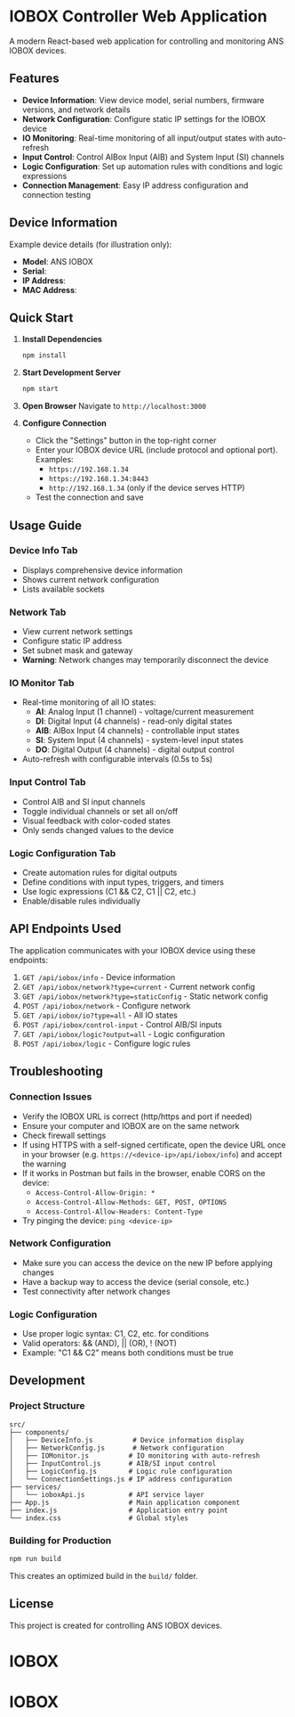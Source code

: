 # IOBOX Controller Web Application

A modern React-based web application for controlling and monitoring ANS IOBOX devices.

## Features

- **Device Information**: View device model, serial numbers, firmware versions, and network details
- **Network Configuration**: Configure static IP settings for the IOBOX device
- **IO Monitoring**: Real-time monitoring of all input/output states with auto-refresh
- **Input Control**: Control AIBox Input (AIB) and System Input (SI) channels
- **Logic Configuration**: Set up automation rules with conditions and logic expressions
- **Connection Management**: Easy IP address configuration and connection testing

## Device Information

Example device details (for illustration only):
- **Model**: ANS IOBOX
- **Serial**: <your-serial>
- **IP Address**: <device-ip>
- **MAC Address**: <device-mac>

## Quick Start

1. **Install Dependencies**
   ```bash
   npm install

   ```

2. **Start Development Server**
   ```bash
   npm start
   ```

3. **Open Browser**
   Navigate to `http://localhost:3000`

4. **Configure Connection**
   - Click the "Settings" button in the top-right corner
   - Enter your IOBOX device URL (include protocol and optional port). Examples:
     - `https://192.168.1.34`
     - `https://192.168.1.34:8443`
     - `http://192.168.1.34` (only if the device serves HTTP)
   - Test the connection and save

## Usage Guide

### Device Info Tab
- Displays comprehensive device information
- Shows current network configuration
- Lists available sockets

### Network Tab
- View current network settings
- Configure static IP address
- Set subnet mask and gateway
- **Warning**: Network changes may temporarily disconnect the device

### IO Monitor Tab
- Real-time monitoring of all IO states:
  - **AI**: Analog Input (1 channel) - voltage/current measurement
  - **DI**: Digital Input (4 channels) - read-only digital states
  - **AIB**: AIBox Input (4 channels) - controllable input states
  - **SI**: System Input (4 channels) - system-level input states
  - **DO**: Digital Output (4 channels) - digital output control
- Auto-refresh with configurable intervals (0.5s to 5s)

### Input Control Tab
- Control AIB and SI input channels
- Toggle individual channels or set all on/off
- Visual feedback with color-coded states
- Only sends changed values to the device

### Logic Configuration Tab
- Create automation rules for digital outputs
- Define conditions with input types, triggers, and timers
- Use logic expressions (C1 && C2, C1 || C2, etc.)
- Enable/disable rules individually

## API Endpoints Used

The application communicates with your IOBOX device using these endpoints:

1. `GET /api/iobox/info` - Device information
2. `GET /api/iobox/network?type=current` - Current network config
3. `GET /api/iobox/network?type=staticConfig` - Static network config
4. `POST /api/iobox/network` - Configure network
5. `GET /api/iobox/io?type=all` - All IO states
6. `POST /api/iobox/control-input` - Control AIB/SI inputs
7. `GET /api/iobox/logic?output=all` - Logic configuration
8. `POST /api/iobox/logic` - Configure logic rules

## Troubleshooting

### Connection Issues
- Verify the IOBOX URL is correct (http/https and port if needed)
- Ensure your computer and IOBOX are on the same network
- Check firewall settings
- If using HTTPS with a self-signed certificate, open the device URL once in your browser (e.g. `https://<device-ip>/api/iobox/info`) and accept the warning
- If it works in Postman but fails in the browser, enable CORS on the device:
  - `Access-Control-Allow-Origin: *`
  - `Access-Control-Allow-Methods: GET, POST, OPTIONS`
  - `Access-Control-Allow-Headers: Content-Type`
- Try pinging the device: `ping <device-ip>`

### Network Configuration
- Make sure you can access the device on the new IP before applying changes
- Have a backup way to access the device (serial console, etc.)
- Test connectivity after network changes

### Logic Configuration
- Use proper logic syntax: C1, C2, etc. for conditions
- Valid operators: && (AND), || (OR), ! (NOT)
- Example: "C1 && C2" means both conditions must be true

## Development

### Project Structure
```
src/
├── components/
│   ├── DeviceInfo.js          # Device information display
│   ├── NetworkConfig.js       # Network configuration
│   ├── IOMonitor.js          # IO monitoring with auto-refresh
│   ├── InputControl.js       # AIB/SI input control
│   ├── LogicConfig.js        # Logic rule configuration
│   └── ConnectionSettings.js # IP address configuration
├── services/
│   └── ioboxApi.js           # API service layer
├── App.js                    # Main application component
├── index.js                  # Application entry point
└── index.css                 # Global styles
```

### Building for Production
```bash
npm run build
```

This creates an optimized build in the `build/` folder.

## License

This project is created for controlling ANS IOBOX devices.

# IOBOX
# IOBOX
